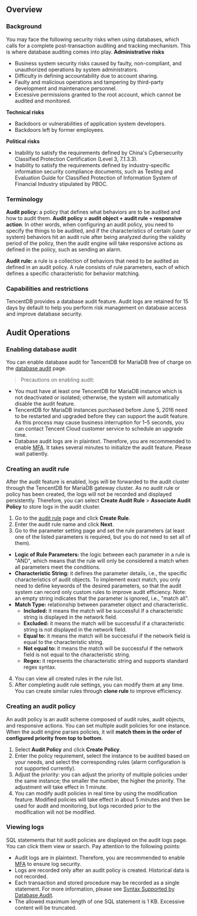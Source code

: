 ## Overview
### Background
You may face the following security risks when using databases, which calls for a complete post-transaction auditing and tracking mechanism. This is where database auditing comes into play.
**Administrative risks**
- Business system security risks caused by faulty, non-compliant, and unauthorized operations by system administrators. 
- Difficulty in defining accountability due to account sharing.
- Faulty and malicious operations and tampering by third-party development and maintenance personnel. 
- Excessive permissions granted to the root account, which cannot be audited and monitored.

**Technical risks**
- Backdoors or vulnerabilities of application system developers. 
- Backdoors left by former employees.

**Political risks**
- Inability to satisfy the requirements defined by China's Cybersecurity Classified Protection Certification (Level 3, 7.1.3.3).
- Inability to satisfy the requirements defined by industry-specific information security compliance documents, such as Testing and Evaluation Guide for Classified Protection of Information System of Financial Industry stipulated by PBOC.

### Terminology
**Audit policy:** a policy that defines what behaviors are to be audited and how to audit them. **Audit policy = audit object + audit rule + responsive action**. In other words, when configuring an audit policy, you need to specify the things to be audited, and if the characteristics of certain (user or system) behaviors hit an audit rule after being analyzed during the validity period of the policy, then the audit engine will take responsive actions as defined in the policy, such as sending an alarm.

**Audit rule:** a rule is a collection of behaviors that need to be audited as defined in an audit policy. A rule consists of rule parameters, each of which defines a specific characteristic for behavior matching.

### Capabilities and restrictions
TencentDB provides a database audit feature. Audit logs are retained for 15 days by default to help you perform risk management on database access and improve database security.

## Audit Operations

### Enabling database audit
You can enable database audit for TencentDB for MariaDB free of charge on the [database audit](https://console.cloud.tencent.com/tdsql/audit) page.

>Precautions on enabling audit:
- You must have at least one TencentDB for MariaDB instance which is not deactivated or isolated; otherwise, the system will automatically disable the audit feature.
- TencentDB for MariaDB instances purchased before June 5, 2016 need to be restarted and upgraded before they can support the audit feature. As this process may cause business interruption for 1–5 seconds, you can contact Tencent Cloud customer service to schedule an upgrade time.
- Database audit logs are in plaintext. Therefore, you are recommended to enable [MFA](https://intl.cloud.tencent.com/document/product/378/8392).
It takes several minutes to initialize the audit feature. Please wait patiently.


### Creating an audit rule
After the audit feature is enabled, logs will be forwarded to the audit cluster through the TencentDB for MariaDB gateway cluster. As no audit rule or policy has been created, the logs will not be recorded and displayed persistently. Therefore, you can select **Create Audit Rule** &gt; **Associate Audit Policy** to store logs in the audit cluster.

1. Go to the [audit rule](https://console.cloud.tencent.com/tdsql/audit) page and click **Create Rule**.
2. Enter the audit rule name and click **Next**.
3. Go to the parameter setting page and set the rule parameters (at least one of the listed parameters is required, but you do not need to set all of them).
 - **Logic of Rule Parameters:** the logic between each parameter in a rule is "AND", which means that the rule will only be considered a match when all parameters meet the conditions.
 - **Characteristic String:** it defines the parameter details, i.e., the specific characteristics of audit objects. To implement exact match, you only need to define keywords of the desired parameters, so that the audit system can record only custom rules to improve audit efficiency. Note: an empty string indicates that the parameter is ignored, i.e., "match all".
 - **Match Type:** relationship between parameter object and characteristic.
    - **Included:** it means the match will be successful if a characteristic string is displayed in the network field.
    - **Excluded:** it means the match will be successful if a characteristic string is not displayed in the network field.
    - **Equal to:** it means the match will be successful if the network field is equal to the characteristic string.
    - **Not equal to:** it means the match will be successful if the network field is not equal to the characteristic string.
    - **Regex:** it represents the characteristic string and supports standard regex syntax.
4. You can view all created rules in the rule list.
5. After completing audit rule settings, you can modify them at any time. You can create similar rules through **clone rule** to improve efficiency.

### Creating an audit policy
An audit policy is an audit scheme composed of audit rules, audit objects, and responsive actions. You can set multiple audit policies for one instance. When the audit engine parses policies, it will **match them in the order of configured priority from top to bottom**.
1. Select **Audit Policy** and click **Create Policy**.
2. Enter the policy requirement, select the instance to be audited based on your needs, and select the corresponding rules (alarm configuration is not supported currently).
3. Adjust the priority: you can adjust the priority of multiple policies under the same instance; the smaller the number, the higher the priority. The adjustment will take effect in 1 minute.
4. You can modify audit policies in real time by using the modification feature. Modified policies will take effect in about 5 minutes and then be used for audit and monitoring, but logs recorded prior to the modification will not be modified.

### Viewing logs
SQL statements that hit audit policies are displayed on the audit logs page. You can click them view or search. Pay attention to the following points:
- Audit logs are in plaintext. Therefore, you are recommended to enable [MFA](https://intl.cloud.tencent.com/document/product/378/8392) to ensure log security.
- Logs are recorded only after an audit policy is created. Historical data is not recorded.
- Each transaction and stored procedure may be recorded as a single statement. For more information, please see [Syntax Supported by Database Audit](https://cloud.tencent.com/doc/product/237/4847).
- The allowed maximum length of one SQL statement is 1 KB. Excessive content will be truncated.
